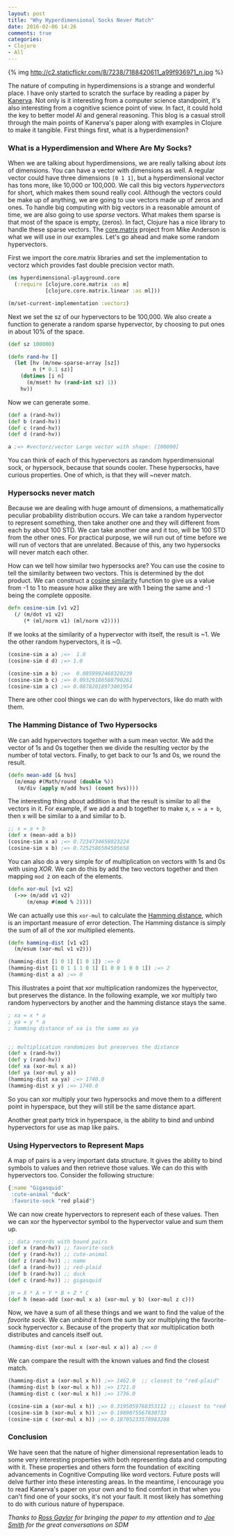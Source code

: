 ```yaml
---
layout: post
title: "Why Hyperdimensional Socks Never Match"
date: 2016-02-06 14:26
comments: true
categories:
- Clojure
- All
---
```


{% img http://c2.staticflickr.com/8/7238/7188420611_a99f936971_n.jpg %}

The nature of computing in hyperdimensions is a strange and wonderful place.   I have only started to scratch the surface by reading a paper by [Kanerva](http://redwood.berkeley.edu/pkanerva/papers/kanerva09-hyperdimensional.pdf). Not only is it interesting from a computer science standpoint, it's also interesting from a cognitive science point of view.  In fact, it could hold the key to better model AI and general reasoning.  This blog is a casual stroll through the main points of Kanerva's paper along with examples in Clojure to make it tangible.  First things first, what is a hyperdimension?

### What is a Hyperdimension and Where Are My Socks?

When we are talking about hyperdimensions, we are really talking about _lots_ of dimensions.  You can have a vector with dimensions as well.  A regular vector could have three dimensions `[0 1 1]`, but a hyperdimensional vector has tons more, like 10,000 or 100,000.  We call this big vectors _hypervectors_ for short, which makes them sound really cool. Although the vectors could be make up of anything, we are going to use vectors made up of zeros and ones.  To handle big computing with big vectors in a reasonable amount of time, we are also going to use _sparse_ vectors.  What makes them sparse is that most of the space is empty, (zeros).  In fact, Clojure has a nice library to handle these sparse vectors.  The [core.matrix](https://github.com/mikera/core.matrix) project from Mike Anderson is what we will use in our examples.  Let's go ahead and make some random hypervectors.

First we import the core.matrix libraries and set the implementation to vectorz which provides fast double precision vector math.

```clojure
(ns hyperdimensional-playground.core
  (:require [clojure.core.matrix :as m]
            [clojure.core.matrix.linear :as ml]))

(m/set-current-implementation :vectorz)
```

Next we set the sz of our hypervectors to be 100,000.  We also create a function to generate a random sparse hypervector, by choosing to put ones in about 10% of the space.

```clojure
(def sz 100000)

(defn rand-hv []
  (let [hv (m/new-sparse-array [sz])
        n (* 0.1 sz)]
    (dotimes [i n]
      (m/mset! hv (rand-int sz) 1))
    hv))
```

Now we can generate some.

```clojure
(def a (rand-hv))
(def b (rand-hv))
(def c (rand-hv))
(def d (rand-hv))

a ;=> #vectorz/vector Large vector with shape: [100000]
```

You can think of each of this hypervectors as random hyperdimensional sock, or hypersock, because that sounds cooler.  These hypersocks, have curious properties.  One of which, is that they will ~never match.

### Hypersocks never match

Because we are dealing with huge amount of dimensions, a mathematically peculiar probability distribution occurs.  We can take a random hypervector to represent something, then take another one and they will different from each by about 100 STD. We can take another one and it too, will be 100 STD from the other ones.  For practical purpose, we will run out of time before we will run of vectors that are unrelated.  Because of this, any two hypersocks will never match each other.

How can we tell how similar two hypersocks are?  You can use the cosine to tell the similarity between two vectors.  This is determined by the dot product.  We can construct a [cosine similarity](https://en.wikipedia.org/wiki/Cosine_similarity) function to give us a value from -1 to 1 to measure how alike they are with 1 being the same and -1 being the complete opposite.

```clojure
defn cosine-sim [v1 v2]
  (/ (m/dot v1 v2)
     (* (ml/norm v1) (ml/norm v2))))
```

If we looks at the similarity of a hypervector with itself, the result is ~1.  We the other random hypervectors, it is ~0.

```clojure
(cosine-sim a a) ;=>  1.0
(cosine-sim d d) ;=> 1.0

(cosine-sim a b) ;=>  0.0859992468320239
(cosine-sim b c) ;=> 0.09329186588790261
(cosine-sim a c) ;=> 0.08782018973001954
```

There are other cool things we can do with hypervectors, like do math with them.

### The Hamming Distance of Two Hypersocks

We can add hypervectors together with a sum mean vector. We add the vector of 1s and 0s together then we divide the resulting vector by the number of total vectors.  Finally, to get back to our 1s and 0s, we round the result.

```clojure
(defn mean-add [& hvs]
  (m/emap #(Math/round (double %))
   (m/div (apply m/add hvs) (count hvs))))
```

The interesting thing about addition is that the result is similar to all the vectors in it.  For example, if we add a and b together to make x, `x = a + b`, then x will be similar to a and similar to b.

```clojure
;; x = a + b
(def x (mean-add a b))
(cosine-sim x a) ;=> 0.7234734658023224
(cosine-sim x b) ;=> 0.7252586504505658
```

You can also do a very simple for of multiplication on vectors with 1s and 0s with using _XOR_.  We can do this by add the two vectors together and then mapping `mod 2` on each of the elements.

```clojure
(defn xor-mul [v1 v2]
  (->> (m/add v1 v2)
      (m/emap #(mod % 2))))
```

We can actually use this `xor-mul` to calculate the [Hamming distance](https://en.wikipedia.org/wiki/Hamming_distance), which is an important measure of error detection.  The Hamming distance is simply the sum of all of the xor multiplied elements.

```clojure
(defn hamming-dist [v1 v2]
  (m/esum (xor-mul v1 v2)))

(hamming-dist [1 0 1] [1 0 1]) ;=> 0
(hamming-dist [1 0 1 1 1 0 1] [1 0 0 1 0 0 1]) ;=> 2
(hamming-dist a a) ;=> 0
```

This illustrates a point that xor multiplication randomizes the hypervector, but preserves the distance.  In the following example, we xor multiply two random hypervectors by another and the hamming distance stays the same.

```clojure
; xa = x * a
; ya = y * a
; hamming distance of xa is the same as ya


;; multiplication randomizes but preserves the distance
(def x (rand-hv))
(def y (rand-hv))
(def xa (xor-mul x a))
(def ya (xor-mul y a))
(hamming-dist xa ya) ;=> 1740.0
(hamming-dist x y) ;=> 1740.0
```

So you can xor multiply your two hypersocks and move them to a different point in hyperspace, but they will still be the same distance apart.

Another great party trick in hyperspace, is the ability to bind and unbind hypervectors for use as map like pairs.

### Using Hypervectors to Represent Maps

A map of pairs is a very important data structure.  It gives the ability to bind symbols to values and then retrieve those values.  We can do this with hypervectors too.  Consider the following structure:

```clojure
{:name "Gigasquid'
 :cute-animal "duck"
 :favorite-sock "red plaid"}
```

We can now create hypervectors to represent each of these values.  Then we can xor the hypervector symbol to the hypervector value and sum them up.

```clojure
;; data records with bound pairs
(def x (rand-hv)) ;; favorite-sock
(def y (rand-hv)) ;; cute-animal
(def z (rand-hv)) ;; name
(def a (rand-hv)) ;; red-plaid
(def b (rand-hv)) ;; duck
(def c (rand-hv)) ;; gigasquid

;H = X * A + Y * B + Z * C
(def h (mean-add (xor-mul x a) (xor-mul y b) (xor-mul z c)))
```

Now, we have a sum of all these things and we want to find the value of the _favorite sock_.  We can _unbind_ it from the sum by xor multiplying the favorite-sock hypervector `x`.  Because of the property that xor multiplication both distributes and cancels itself out.

```clojure
(hamming-dist (xor-mul x (xor-mul x a)) a) ;=> 0
```

We can compare the result with the known values and find the closest match.

```clojure
(hamming-dist a (xor-mul x h)) ;=> 1462.0  ;; closest to "red-plaid"
(hamming-dist b (xor-mul x h)) ;=> 1721.0
(hamming-dist c (xor-mul x h)) ;=> 1736.0

(cosine-sim a (xor-mul x h)) ;=> 0.3195059768353112 ;; closest to "red-plaid"
(cosine-sim b (xor-mul x h)) ;=> 0.1989075567830733
(cosine-sim c (xor-mul x h)) ;=> 0.18705233578983288
```

### Conclusion

We have seen that the nature of higher dimensional representation leads to some very interesting properties with both representing data and computing with it.  These properties and others form the foundation of exciting advancements in Cognitive Computing like word vectors.  Future posts will delve further into these interesting areas.  In the meantime, I encourage you to read Kanerva's paper on your own and to find comfort in that when you can't find one of your socks, it's not your fault. It most likely has something to do with curious nature of hyperspace.


_Thanks to [Ross Gaylor](https://twitter.com/ross_gayler) for bringing the paper to my attention and to [Joe Smith](https://twitter.com/solussd) for the great conversations on SDM_
